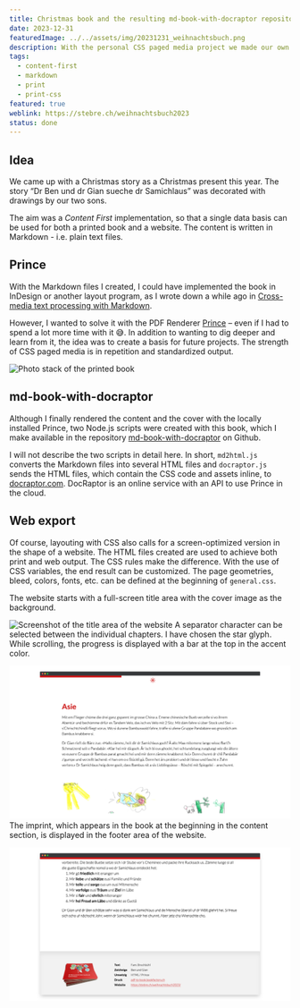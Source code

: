 ```yaml
---
title: Christmas book and the resulting md-book-with-docraptor repository
date: 2023-12-31
featuredImage: ../../assets/img/20231231_weihnachtsbuch.png
description: With the personal CSS paged media project we made our own Christmas story into a present. It was converted into a PDF with the Prince Renderer and printed. The story can also be read digitally as a [responsive website](https://stebre.ch/weihnachtsbuch2023) [not translated to English].
tags:
  - content-first
  - markdown
  - print
  - print-css
featured: true
weblink: https://stebre.ch/weihnachtsbuch2023
status: done
---
```

## Idea

We came up with a Christmas story as a Christmas present this year. The story “Dr Ben und dr Gian sueche dr Samichlaus” was decorated with drawings by our two sons.

The aim was a *Content First* implementation, so that a single data basis can be used for both a printed book and a website. The content is written in Markdown - i.e. plain text files.

## Prince

With the Markdown files I created, I could have implemented the book in InDesign or another layout program, as I wrote down a while ago in [Cross-media text processing with Markdown](/en/blog/cross-media-text-processing-with-markdown/).

However, I wanted to solve it with the PDF Renderer [Prince](https://www.princexml.com/) – even if I had to spend a lot more time with it 😅. In addition to wanting to dig deeper and learn from it, the idea was to create a basis for future projects. The strength of CSS paged media is in repetition and standardized output.

![Photo stack of the printed book](../../assets/img/20231231_weihnachtsbuch_1.png)

## md-book-with-docraptor

Although I finally rendered the content and the cover with the locally installed Prince, two Node.js scripts were created with this book, which I make available in the repository [md-book-with-docraptor](https://github.com/stebrech/md-book-with-docraptor) on Github.

I will not describe the two scripts in detail here. In short, `md2html.js` converts the Markdown files into several HTML files and `docraptor.js` sends the HTML files, which contain the CSS code and assets inline, to [docraptor.com](https://docraptor.com/). DocRaptor is an online service with an API to use Prince in the cloud.

## Web export

Of course, layouting with CSS also calls for a screen-optimized version in the shape of a website. The HTML files created are used to achieve both print and web output. The CSS rules make the difference. With the use of CSS variables, the end result can be customized. The page geometries, bleed, colors, fonts, etc. can be defined at the beginning of `general.css`.

The website starts with a full-screen title area with the cover image as the background.

![Screenshot of the title area of the website](../../assets/img/20231231_weihnachtsbuch_2.png)
A separator character can be selected between the individual chapters. I have chosen the star glyph. While scrolling, the progress is displayed with a bar at the top in the accent color.

![Screenshot of the beginning of a chapter. The progress bar is visible as well as the chapter separator](../../assets/img/20231231_weihnachtsbuch_3.png)
The imprint, which appears in the book at the beginning in the content section, is displayed in the footer area of the website.

![Screenshot of the footer](../../assets/img/20231231_weihnachtsbuch_4.png)
